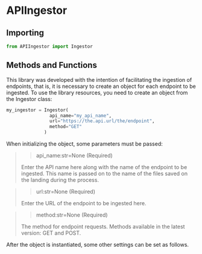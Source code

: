 # APIIngestor

## Importing
```python
from APIIngestor import Ingestor
```

## Methods and Functions
This library was developed with the intention of facilitating the ingestion of endpoints, that is, it is necessary to create an object for each endpoint to be ingested. To use the library resources, you need to create an object from the Ingestor class:
```python
my_ingestor = Ingestor(
                api_name="my_api_name", 
                url="https://the.api.url/the/endpoint", 
                method="GET"
              )
```

When initializing the object, some parameters must be passed:
>> api_name:str=None (Required)
>
> Enter the API name here along with the name of the endpoint to be ingested. This name is passed on to the name of the files saved on the landing during the process.

>> url:str=None (Required)
>
> Enter the URL of the endpoint to be ingested here.

>> method:str=None (Required)
>
> The method for endpoint requests. Methods available in the latest version: GET and POST.

After the object is instantiated, some other settings can be set as follows.
